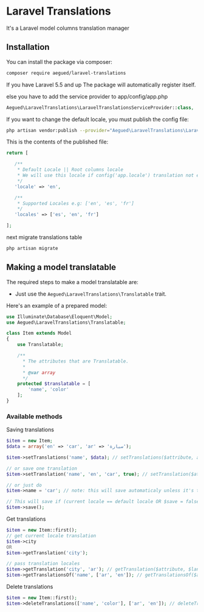 # Laravel Translations

It's a Laravel model columns translation manager

## Installation

You can install the package via composer:

```bash
composer require aegued/laravel-translations
```

If you have Laravel 5.5 and up The package will automatically register itself.

else you have to add the service provider to app/config/app.php

```php
Aegued\LaravelTranslations\LaravelTranslationsServiceProvider::class,
```

If you want to change the default locale, you must publish the config file:

```bash
php artisan vendor:publish --provider="Aegued\LaravelTranslations\LaravelTranslationsServiceProvider"
```

This is the contents of the published file:

```php
return [

   /**
    * Default Locale || Root columns locale
    * We will use this locale if config('app.locale') translation not exist
    */
   'locale' => 'en',

   /**
    * Supported Locales e.g: ['en', 'es', 'fr']
    */
   'locales' => ['es', 'en', 'fr']

];
```

next migrate translations table

```bash
php artisan migrate
```

## Making a model translatable

The required steps to make a model translatable are:

- Just use the `Aegued\LaravelTranslations\Translatable` trait.

Here's an example of a prepared model:

```php
use Illuminate\Database\Eloquent\Model;
use Aegued\LaravelTranslations\Translatable;

class Item extends Model
{
    use Translatable;

    /**
      * The attributes that are Translatable.
      *
      * @var array
      */
    protected $translatable = [
        'name', 'color'
    ];
}
```

### Available methods

Saving translations

```php
$item = new Item;
$data = array('en' => 'car', 'ar' => 'سيارة');

$item->setTranslations('name', $data); // setTranslations($attribute, array $translations, $save = false)

// or save one translation
$item->setTranslation('name', 'en', 'car', true); // setTranslation($attribute, $locale, $value, $save = false)

// or just do
$item->name = 'car'; // note: this will save automaticaly unless it's the default locale

// This will save if (current locale == default locale OR $save = false)
$item->save();
```

Get translations

```php
$item = new Item::first();
// get current locale translation
$item->city
OR
$item->getTranslation('city');

// pass translation locales
$item->getTranslation('city', 'ar'); // getTranslation($attribute, $language = null, $fallback = true)
$item->getTranslationsOf('name', ['ar', 'en']); // getTranslationsOf($attribute, array $languages = null, $fallback = true)
```

Delete translations

```php
$item = new Item::first();
$item->deleteTranslations(['name', 'color'], ['ar', 'en']); // deleteTranslations(array $attributes, $locales = null)
```
